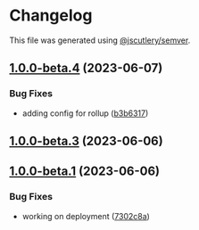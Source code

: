 # Changelog

This file was generated using [@jscutlery/semver](https://github.com/jscutlery/semver).

## [1.0.0-beta.4](https://github.com/rhinobase/design-system/compare/utils-1.0.0-beta.3...utils-1.0.0-beta.4) (2023-06-07)


### Bug Fixes

* adding config for rollup ([b3b6317](https://github.com/rhinobase/design-system/commit/b3b63172fba4fd50f481952199a8019b9c2589e5))

## [1.0.0-beta.3](https://github.com/rhinobase/design-system/compare/utils-1.0.0-beta.2...utils-1.0.0-beta.3) (2023-06-06)

## [1.0.0-beta.1](https://github.com/rhinobase/design-system/compare/utils-1.0.0-beta.0...utils-1.0.0-beta.1) (2023-06-06)


### Bug Fixes

* working on deployment ([7302c8a](https://github.com/rhinobase/design-system/commit/7302c8a3df8e2364c42020d01f7abbfd28f6550a))
